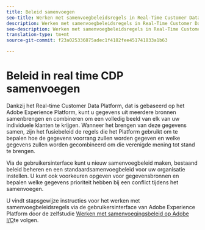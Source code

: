 ```yaml
---
title: Beleid samenvoegen
seo-title: Werken met samenvoegbeleidsregels in Real-Time Customer Data Platform
description: Werken met samenvoegbeleidsregels in Real-Time Customer Data Platform
seo-description: Werken met samenvoegbeleidsregels in Real-Time Customer Data Platform
translation-type: tm+mt
source-git-commit: f23a025336875adec1f4182fee451741833a1b63

---
```



# Beleid in real time CDP samenvoegen

Dankzij het Real-time Customer Data Platform, dat is gebaseerd op het Adobe Experience Platform, kunt u gegevens uit meerdere bronnen samenbrengen en combineren om een volledig beeld van elk van uw individuele klanten te krijgen. Wanneer het brengen van deze gegevens samen, zijn het fusiebeleid de regels die het Platform gebruikt om te bepalen hoe de gegevens voorrang zullen worden gegeven en welke gegevens zullen worden gecombineerd om die verenigde mening tot stand te brengen.

Via de gebruikersinterface kunt u nieuw samenvoegbeleid maken, bestaand beleid beheren en een standaardsamenvoegbeleid voor uw organisatie instellen. U kunt ook voorkeuren opgeven voor gegevensbronnen en bepalen welke gegevens prioriteit hebben bij een conflict tijdens het samenvoegen.

U vindt stapsgewijze instructies voor het werken met samenvoegbeleidsregels via de gebruikersinterface van Adobe Experience Platform door de zelfstudie [Werken met samenvoegingsbeleid op Adobe I/O](https://www.adobe.io/apis/experienceplatform/home/tutorials/alltutorials.html#!api-specification/markdown/narrative/tutorials/merge_policies/create-merge-policies.md)te volgen.

